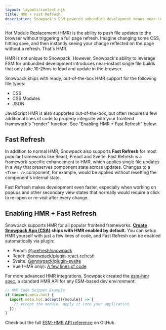 ```yaml
---
layout: layouts/content.njk
title: HMR + Fast Refresh
description: Snowpack's ESM-powered unbundled development means near-instant single file builds that only take 10-25ms to load and update in the browser.
---
```


Hot Module Replacement (HMR) is the ability to push file updates to the browser without triggering a full page refresh. Imagine changing some CSS, hitting save, and then instantly seeing your change reflected on the page without a refresh. That's HMR.

HMR is not unique to Snowpack. However, Snowpack's ability to leverage ESM for unbundled development introduces near-instant single file builds that only take 10-25ms to load and update in the browser.

Snowpack ships with ready, out-of-the-box HMR support for the following file types:

- CSS
- CSS Modules
- JSON

JavaScript HMR is also supported out-of-the-box, but often requires a few additional lines of code to properly integrate with your frontend framework's "render" function. See "Enabling HMR + Fast Refresh" below.

## Fast Refresh

In addition to normal HMR, Snowpack also supports **Fast Refresh** for most popular frameworks like React, Preact and Svelte. Fast Refresh is a framework-specific enhancement to HMR, which applies single file updates in a way that preserves component state across updates. Changes to a `<Timer />` component, for example, would be applied without resetting the component's internal state.

Fast Refresh makes development even faster, especially when working on popups and other secondary view states that normally would require a click to re-open or re-visit after every change.

## Enabling HMR + Fast Refresh

Snowpack supports HMR for all popular frontend frameworks. **[Create Snowpack App (CSA)](https://github.com/snowpackjs/snowpack/blob/main/create-snowpack-app) ships with HMR enabled by default.** You can setup HMR yourself with just a few lines of code, and Fast Refresh can be enabled automatically via plugin:

- Preact: [@prefresh/snowpack](https://www.npmjs.com/package/@prefresh/snowpack)
- React: [@snowpack/plugin-react-refresh](https://www.npmjs.com/package/@snowpack/plugin-react-refresh)
- Svelte: [@snowpack/plugin-svelte](https://www.npmjs.com/package/@snowpack/plugin-svelte)
- Vue (HMR only): [A few lines of code](https://github.com/snowpackjs/snowpack/blob/main/create-snowpack-app/app-template-vue/src/index.js#L7-L14)

For more advanced HMR integrations, Snowpack created the [esm-hmr spec](https://github.com/snowpackjs/esm-hmr), a standard HMR API for any ESM-based dev environment:

```js
// HMR Code Snippet Example
if (import.meta.hot) {
  import.meta.hot.accept(({module}) => {
    // Accept the module, apply it into your application.
  });
}
```

Check out the full [ESM-HMR API reference](https://github.com/snowpackjs/esm-hmr) on GitHub.

